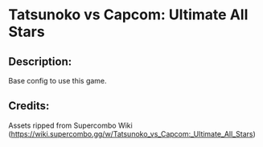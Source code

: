 # Tatsunoko vs Capcom: Ultimate All Stars

## Description: 

Base config to use this game.

## Credits: 

Assets ripped from Supercombo Wiki (https://wiki.supercombo.gg/w/Tatsunoko_vs_Capcom:_Ultimate_All_Stars)


